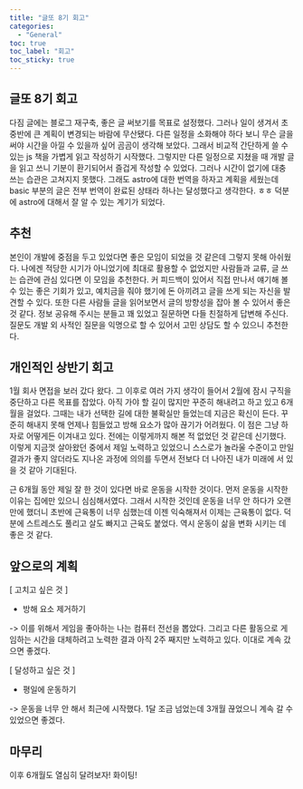 ```yaml
---
title: "글또 8기 회고"
categories:
  - "General"
toc: true
toc_label: "회고"
toc_sticky: true
---
```


## 글또 8기 회고

다짐 글에는 블로그 재구축, 좋은 글 써보기를 목표로 설정했다. 그러나 일이 생겨서 초중반에 큰 계획이 변경되는 바람에 무산됐다. 다른 일정을 소화해야 하다 보니 무슨 글을 써야 시간을 아낄 수 있을까 싶어 곰곰이 생각해 보았다. 그래서 비교적 간단하게 쓸 수 있는 js 책을 가볍게 읽고 작성하기 시작했다. 그렇지만 다른 일정으로 지쳤을 때 개발 글을 읽고 쓰니 기분이 환기되어서 즐겁게 작성할 수 있었다. 그러나 시간이 없기에 대충 쓰는 습관은 고쳐지지 못했다. 그래도 astro에 대한 번역을 하자고 계획을 세웠는데 basic 부분의 글은 전부 번역이 완료된 상태라 하나는 달성했다고 생각한다. ㅎㅎ 덕분에 astro에 대해서 잘 알 수 있는 계기가 되었다.

## 추천

본인이 개발에 중점을 두고 있었다면 좋은 모임이 되었을 것 같은데 그렇지 못해 아쉬웠다. 나에겐 적당한 시기가 아니었기에 최대로 활용할 수 없었지만 사람들과 교류, 글 쓰는 습관에 관심 있다면 이 모임을 추천한다. 커 피드백이 있어서 직접 만나서 얘기해 볼 수 있는 좋은 기회가 있고, 예치금을 줘야 했기에 돈 아끼려고 글을 쓰게 되는 자신을 발견할 수 있다. 또한 다른 사람들 글을 읽어보면서 글의 방향성을 잡아 볼 수 있어서 좋은 것 같다. 정보 공유해 주시는 분들고 꽤 있었고 질문하면 다들 친절하게 답변해 주신다. 질문도 개발 외 사적인 질문을 익명으로 할 수 있어서 고민 상담도 할 수 있으니 추천한다.

## 개인적인 상반기 회고

1월 회사 면접을 보러 갔다 왔다. 그 이후로 여러 가지 생각이 들어서 2월에 잠시 구직을 중단하고 다른 목표를 잡았다. 아직 가야 할 길이 많지만 꾸준히 해내려고 하고 있고 6개월을 걸었다. 그때는 내가 선택한 길에 대한 불확실만 들었는데 지금은 확신이 든다. 꾸준히 해내지 못해 언제나 힘들었고 방해 요소가 많아 끊기가 어려웠다. 이 점은 그냥 하자로 어떻게든 이겨내고 있다. 전에는 이렇게까지 해본 적 없었던 것 같은데 신기했다. 이렇게 지금껏 살아왔던 중에서 제일 노력하고 있었으니 스스로가 놀라울 수준이고 만일 결과가 좋지 않더라도 지나온 과정에 의의를 두면서 전보다 더 나아진 내가 미래에 서 있을 것 같아 기대된다.

근 6개월 동안 제일 잘 한 것이 있다면 바로 운동을 시작한 것이다. 먼저 운동을 시작한 이유는 집에만 있으니 심심해서였다. 그래서 시작한 것인데 운동을 너무 안 하다가 오랜만에 했더니 초반에 근육통이 너무 심했는데 이젠 익숙해져서 이제는 근육통이 없다. 덕분에 스트레스도 풀리고 살도 빠지고 근육도 붙었다. 역시 운동이 삶을 변화 시키는 데 좋은 것 같다.

## 앞으로의 계획

[ 고치고 싶은 것 ]

- 방해 요소 제거하기

-> 이를 위해서 게임을 좋아하는 나는 컴퓨터 전선을 뽑았다. 그리고 다른 활동으로 게임하는 시간을 대체하려고 노력한 결과 아직 2주 째지만 노력하고 있다. 이대로 계속 갔으면 좋겠다.

[ 달성하고 싶은 것 ]

- 평일에 운동하기

-> 운동을 너무 안 해서 최근에 시작했다. 1달 조금 넘었는데 3개월 끊었으니 계속 갈 수 있었으면 좋겠다.

## 마무리

이후 6개월도 열심히 달려보자! 화이팅!
